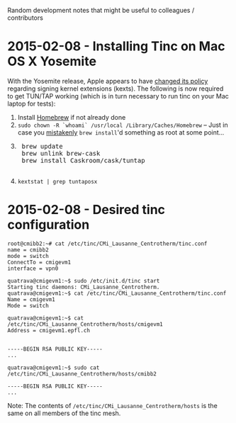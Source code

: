 Random development notes that might be useful to colleagues / contributors

2015-02-08 - Installing Tinc on Mac OS X Yosemite
=====================================================

With the Yosemite release, Apple appears to have [changed its policy](https://github.com/Homebrew/homebrew/issues/31164) regarding signing kernel extensions (kexts). The following is now required to get TUN/TAP working (which is in turn necessary to run tinc on your Mac laptop for tests):

1. Install [Homebrew](http://brew.sh/) if not already done
2. ``sudo chown -R `whoami` /usr/local /Library/Caches/Homebrew`` – Just in case you [mistakenly](https://apple.stackexchange.com/questions/150271/how-to-repair-homebrew-permissions-after-installing-as-root) `brew install`'d something as root at some point...
3. <pre>
    brew update
    brew unlink brew-cask
    brew install Caskroom/cask/tuntap
    </pre>
4. `kextstat | grep tuntaposx`

2015-02-08 - Desired tinc configuration
===========================================

```
root@cmibb2:~# cat /etc/tinc/CMi_Lausanne_Centrotherm/tinc.conf
name = cmibb2
mode = switch
ConnectTo = cmigevm1
interface = vpn0
```

```
quatrava@cmigevm1:~$ sudo /etc/init.d/tinc start
Starting tinc daemons: CMi_Lausanne_Centrotherm.
quatrava@cmigevm1:~$ cat /etc/tinc/CMi_Lausanne_Centrotherm/tinc.conf 
Name = cmigevm1
Mode = switch
```

```
quatrava@cmigevm1:~$ cat /etc/tinc/CMi_Lausanne_Centrotherm/hosts/cmigevm1 
Address = cmigevm1.epfl.ch


-----BEGIN RSA PUBLIC KEY-----
...
```

```
quatrava@cmigevm1:~$ sudo cat /etc/tinc/CMi_Lausanne_Centrotherm/hosts/cmibb2 

-----BEGIN RSA PUBLIC KEY-----
...
```

Note: The contents of `/etc/tinc/CMi_Lausanne_Centrotherm/hosts` is the same on all members of the tinc mesh.
